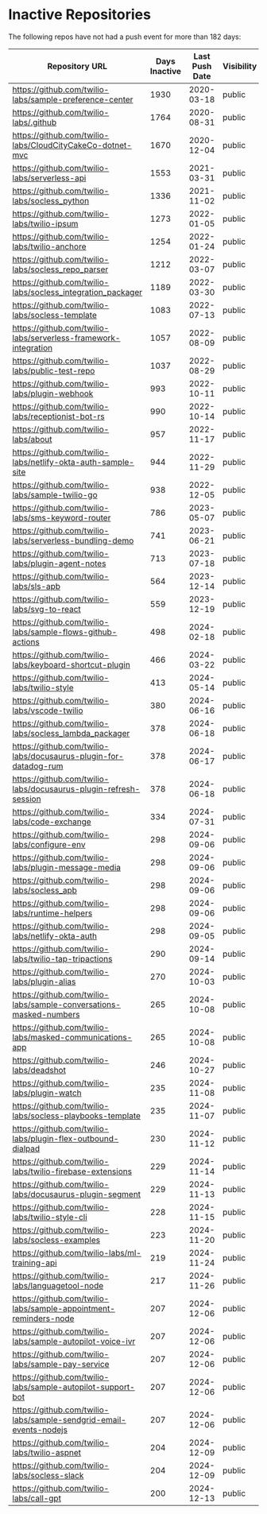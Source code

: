 # Inactive Repositories

The following repos have not had a push event for more than 182 days:

| Repository URL | Days Inactive | Last Push Date | Visibility |
| --- | --- | --- | --- |
| https://github.com/twilio-labs/sample-preference-center | 1930 | 2020-03-18 | public |
| https://github.com/twilio-labs/.github | 1764 | 2020-08-31 | public |
| https://github.com/twilio-labs/CloudCityCakeCo-dotnet-mvc | 1670 | 2020-12-04 | public |
| https://github.com/twilio-labs/serverless-api | 1553 | 2021-03-31 | public |
| https://github.com/twilio-labs/socless_python | 1336 | 2021-11-02 | public |
| https://github.com/twilio-labs/twilio-ipsum | 1273 | 2022-01-05 | public |
| https://github.com/twilio-labs/twilio-anchore | 1254 | 2022-01-24 | public |
| https://github.com/twilio-labs/socless_repo_parser | 1212 | 2022-03-07 | public |
| https://github.com/twilio-labs/socless_integration_packager | 1189 | 2022-03-30 | public |
| https://github.com/twilio-labs/socless-template | 1083 | 2022-07-13 | public |
| https://github.com/twilio-labs/serverless-framework-integration | 1057 | 2022-08-09 | public |
| https://github.com/twilio-labs/public-test-repo | 1037 | 2022-08-29 | public |
| https://github.com/twilio-labs/plugin-webhook | 993 | 2022-10-11 | public |
| https://github.com/twilio-labs/receptionist-bot-rs | 990 | 2022-10-14 | public |
| https://github.com/twilio-labs/about | 957 | 2022-11-17 | public |
| https://github.com/twilio-labs/netlify-okta-auth-sample-site | 944 | 2022-11-29 | public |
| https://github.com/twilio-labs/sample-twilio-go | 938 | 2022-12-05 | public |
| https://github.com/twilio-labs/sms-keyword-router | 786 | 2023-05-07 | public |
| https://github.com/twilio-labs/serverless-bundling-demo | 741 | 2023-06-21 | public |
| https://github.com/twilio-labs/plugin-agent-notes | 713 | 2023-07-18 | public |
| https://github.com/twilio-labs/sls-apb | 564 | 2023-12-14 | public |
| https://github.com/twilio-labs/svg-to-react | 559 | 2023-12-19 | public |
| https://github.com/twilio-labs/sample-flows-github-actions | 498 | 2024-02-18 | public |
| https://github.com/twilio-labs/keyboard-shortcut-plugin | 466 | 2024-03-22 | public |
| https://github.com/twilio-labs/twilio-style | 413 | 2024-05-14 | public |
| https://github.com/twilio-labs/vscode-twilio | 380 | 2024-06-16 | public |
| https://github.com/twilio-labs/socless_lambda_packager | 378 | 2024-06-18 | public |
| https://github.com/twilio-labs/docusaurus-plugin-for-datadog-rum | 378 | 2024-06-17 | public |
| https://github.com/twilio-labs/docusaurus-plugin-refresh-session | 378 | 2024-06-18 | public |
| https://github.com/twilio-labs/code-exchange | 334 | 2024-07-31 | public |
| https://github.com/twilio-labs/configure-env | 298 | 2024-09-06 | public |
| https://github.com/twilio-labs/plugin-message-media | 298 | 2024-09-06 | public |
| https://github.com/twilio-labs/socless_apb | 298 | 2024-09-06 | public |
| https://github.com/twilio-labs/runtime-helpers | 298 | 2024-09-06 | public |
| https://github.com/twilio-labs/netlify-okta-auth | 298 | 2024-09-05 | public |
| https://github.com/twilio-labs/twilio-tap-tripactions | 290 | 2024-09-14 | public |
| https://github.com/twilio-labs/plugin-alias | 270 | 2024-10-03 | public |
| https://github.com/twilio-labs/sample-conversations-masked-numbers | 265 | 2024-10-08 | public |
| https://github.com/twilio-labs/masked-communications-app | 265 | 2024-10-08 | public |
| https://github.com/twilio-labs/deadshot | 246 | 2024-10-27 | public |
| https://github.com/twilio-labs/plugin-watch | 235 | 2024-11-08 | public |
| https://github.com/twilio-labs/socless-playbooks-template | 235 | 2024-11-07 | public |
| https://github.com/twilio-labs/plugin-flex-outbound-dialpad | 230 | 2024-11-12 | public |
| https://github.com/twilio-labs/twilio-firebase-extensions | 229 | 2024-11-14 | public |
| https://github.com/twilio-labs/docusaurus-plugin-segment | 229 | 2024-11-13 | public |
| https://github.com/twilio-labs/twilio-style-cli | 228 | 2024-11-15 | public |
| https://github.com/twilio-labs/socless-examples | 223 | 2024-11-20 | public |
| https://github.com/twilio-labs/ml-training-api | 219 | 2024-11-24 | public |
| https://github.com/twilio-labs/languagetool-node | 217 | 2024-11-26 | public |
| https://github.com/twilio-labs/sample-appointment-reminders-node | 207 | 2024-12-06 | public |
| https://github.com/twilio-labs/sample-autopilot-voice-ivr | 207 | 2024-12-06 | public |
| https://github.com/twilio-labs/sample-pay-service | 207 | 2024-12-06 | public |
| https://github.com/twilio-labs/sample-autopilot-support-bot | 207 | 2024-12-06 | public |
| https://github.com/twilio-labs/sample-sendgrid-email-events-nodejs | 207 | 2024-12-06 | public |
| https://github.com/twilio-labs/twilio-aspnet | 204 | 2024-12-09 | public |
| https://github.com/twilio-labs/socless-slack | 204 | 2024-12-09 | public |
| https://github.com/twilio-labs/call-gpt | 200 | 2024-12-13 | public |
